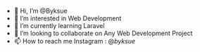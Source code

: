- 👋 Hi, I’m @Byksue
- 👀 I’m interested in Web Development
- 🌱 I’m currently learning Laravel
- 💞️ I’m looking to collaborate on Any Web Development Project
- 📫 How to reach me Instagram : @_byksue_

<!---
Byksue/Byksue is a ✨ special ✨ repository because its `README.md` (this file) appears on your GitHub profile.
You can click the Preview link to take a look at your changes.
--->
